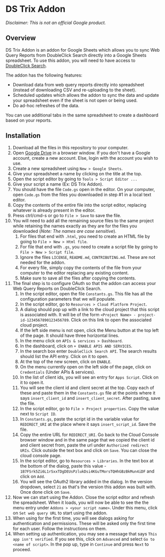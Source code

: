 # DS Trix Addon

_Disclaimer: This is not an official Google product._

## Overview

DS Trix Addon is an addon for Google Sheets which allows you to sync Web Query
Reports from DoubleClick Search directly into a Google Sheets spreadsheet. To
use this addon, you will need to have access to [DoubleClick
Search](https://www.doubleclickbygoogle.com/solutions/digital-marketing/search/).

The addon has the following features:

*   Download data from web query reports directly into spreadsheet (instead of
    downloading CSV and re-uploading to the sheet).
*   Scheduled updates which allows the addon to sync the data and update your
    spreadsheet even if the sheet is not open or being used.
*   Do ad-hoc refreshes of the data.

You can use additional tabs in the same spreadsheet to create a dashboard based
on your reports.

## Installation

1.  Download all the files in this repository to your computer.
1.  Open [Google Drive](https://www.google.com/intl/en/drive/) in a browser
    window. If you don't have a Google account, create a new account. Else,
    login with the account you wish to use.
1.  Create a new spreadsheet using `New > Google Sheets`.
1.  Give your spreadsheet a name by clicking on the title at the top.
1.  Open the script editor by going to `Tools > Script Editor ...`
1.  Give your script a name (Ex: DS Trix Addon).
1.  You should have the file `Code.gs` open in the editor. On your computer,
    open `Code.gs` from the files you downloaded in step #1 in a local text
    editor.
1.  Copy the contents of the entire file into the script editor, replacing
    whatever is already present in the editor.
1.  Press ctrl/cmd-s or go to `File > Save` to save the file.
1.  You will need to add all the remaining source files to the same project
    while retaining the names exactly as they are for the files you downloaded
    (_Note: The names are case sensitive_).
    1.  For files that end with `.html`, you need to create an HTML file by
        going to `File > New > Html file`.
    1.  For file that end with `.gs`, you need to create a script file by going
        to `File > New > Script file`.
    1.  Ignore the files `LICENSE`, `README.md`, `CONTRIBUTING.md`. These are
        not needed for the addon.
    1.  For every file, simply copy the contents of the file from your computer
        to the editor replacing any existing content.
    1.  Make sure to save all the files after copying the contents.
1.  The final step is to configure OAuth so that the addon can access your Web
    Query Reports on DoubleClick Search.
    1.  In the script editor, open the file `Constants.gs`. This file has all
        the configuration parameters that we will populate.
    1.  In the script editor, go to `Resources > Cloud Platform Project`.
    1.  A dialog should pop up with a link to the cloud project that this script
        is associated with. It will be of the form `<Project Name> -
        project-id-1234567890123456789`. Click on this link to open the
        associated cloud project.
    1.  If the left side menu is not open, click the Menu button at the top left
        of the page. It should have three horizontal lines.
    1.  In the menu click on `APIs & services > Dashboard`.
    1.  In the dashboard, click on `+ ENABLE APIS AND SERVICES`.
    1.  In the search box enter `DoubleClick Search API`. The search results
        should list the API entry. Click on it to open.
    1.  At the top of the new screen, click on `ENABLE`.
    1.  On the menu currently open on the left side of the page, click on
        `Credentials` (Under APIs & services).
    1.  In the list of client ids, you will see an entry for `Apps Script`.
        Click on it to open it.
    1.  You will see the client id and client secret at the top. Copy each of
        these and paste them in the `Constants.gs` file at the points where it
        says `insert_client_id` and `insert_client_secret`. After pasting, save
        the file.
    1.  In the script editor, go to `File > Project properties`. Copy the value
        next to `Script ID`.
    1.  In `Constants.gs`, paste the script id in the variable value for
        `REDIRECT_URI` at the place where it says `insert_script_id`. Save the
        file.
    1.  Copy the entire URL for `REDIRECT_URI`. Go back to the Cloud Console
        browser window and in the same page that we copied the client id and
        client secret from, paste the url under `Authorized redirect URIs`.
        Click outside the text box and click on `Save`. You can close the cloud
        console page.
    1.  In the script editor, go to `Resources > Libraries`. In the text box at
        the bottom of the dialog, paste this value -
        `1B7FSrk5Zi6L1rSxxTDgDEUsPzlukDsi4KGuTMorsTQHhGBzBkMun4iDF` and click on
        `Add`.
    1.  You will see the OAuth2 library added in the dialog. In the version
        dropdown, select `21` as that's the version this addon was built with.
        Once done click on `Save`.
1.  Now we can start using the Addon. Close the script editor and refresh the
    spreadsheet. When it loads, you will now be able to see the the menu entry
    under `Addons > <your script name>`. Under this menu, click on `Set web
    query URL` to start using the addon.
1.  When using for the first time, you will see dialogs asking for
    authentication and permissions. These will be asked only the first time for
    each user. Follow the instructions on them.
1.  When setting up authentication, you may see a message that says `This app
    isn't verified`. If you see this, click on `Advanced` and select `Go to
    <name of script>`. In the pop up, type in `Continue` and press `Next` to
    proceed.
